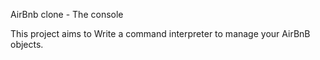 AirBnb clone - The console

This project aims to Write a command interpreter to manage your AirBnB objects.
